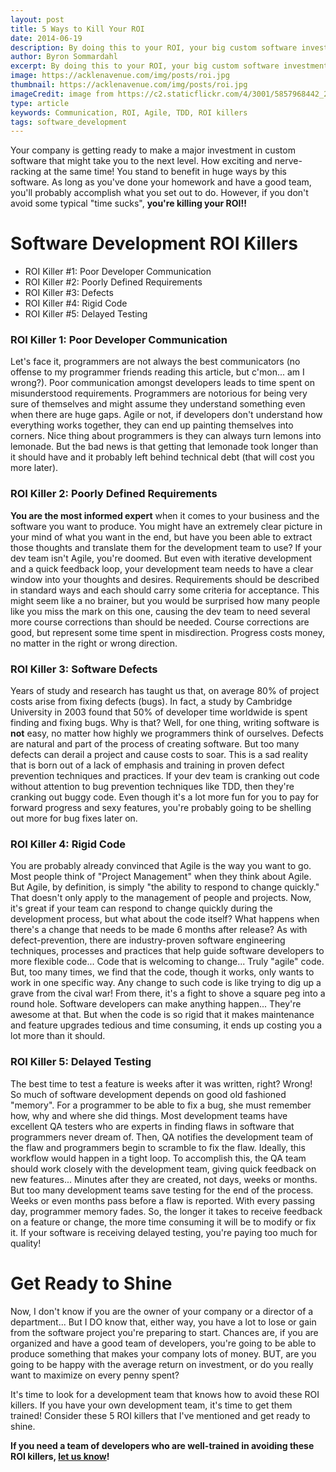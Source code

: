 ```yaml
---
layout: post
title: 5 Ways to Kill Your ROI
date: 2014-06-19
description: By doing this to your ROI, your big custom software investment won't stand a chance. 
author: Byron Sommardahl 
excerpt: By doing this to your ROI, your big custom software investment won't stand a chance.
image: https://acklenavenue.com/img/posts/roi.jpg
thumbnail: https://acklenavenue.com/img/posts/roi.jpg
imageCredit: image from https://c2.staticflickr.com/4/3001/5857968442_2909c971f2_z.jpg (public domain)
type: article
keywords: Communication, ROI, Agile, TDD, ROI killers
tags: software_development
---
```


Your company is getting ready to make a major investment in custom software that might take you to the next level. How exciting and nerve-racking at the same time! You stand to benefit in huge ways by this software. As long as you've done your homework and have a good team, you'll probably accomplish what you set out to do. However, if you don't avoid some typical "time sucks", **you're killing your ROI!!**

# Software Development ROI Killers

- ROI Killer #1: Poor Developer Communication
- ROI Killer #2: Poorly Defined Requirements
- ROI Killer #3: Defects
- ROI Killer #4: Rigid Code
- ROI Killer #5: Delayed Testing

### ROI Killer 1: Poor Developer Communication

Let's face it, programmers are not always the best communicators (no offense to my programmer friends reading this article, but c'mon... am I wrong?). Poor communication amongst developers leads to time spent on misunderstood requirements. Programmers are notorious for being very sure of themselves and might assume they understand something even when there are huge gaps. Agile or not, if developers don't understand how everything works together, they can end up painting themselves into corners. Nice thing about programmers is they can always turn lemons into lemonade. But the bad news is that getting that lemonade took longer than it should have and it probably left behind technical debt (that will cost you more later).

### ROI Killer 2: Poorly Defined Requirements

**You are the most informed expert** when it comes to your business and the software you want to produce. You might have an extremely clear picture in your mind of what you want in the end, but have you been able to extract those thoughts and translate them for the development team to use? If your dev team isn't Agile, you're doomed. But even with iterative development and a quick feedback loop, your development team needs to have a clear window into your thoughts and desires. Requirements should be described in standard ways and each should carry some criteria for acceptance. This might seem like a no brainer, but you would be surprised how many people like you miss the mark on this one, causing the dev team to need several more course corrections than should be needed. Course corrections are good, but represent some time spent in misdirection. Progress costs money, no matter in the right or wrong direction.

### ROI Killer 3: Software Defects

Years of study and research has taught us that, on average  80% of project costs arise from fixing defects (bugs). In fact, a study by Cambridge University in 2003 found that 50% of developer time worldwide is spent finding and fixing bugs. Why is that? Well, for one thing, writing software is **not** easy, no matter how highly we programmers think of ourselves. Defects are natural and part of the process of creating software. But too many defects can derail a project and cause costs to soar. This is a sad reality that is born out of a lack of emphasis and training in proven defect prevention techniques and practices. If your dev team is cranking out code without attention to bug prevention techniques like TDD, then they're cranking out buggy code.  Even though it's a lot more fun for you to pay for forward progress and sexy features, you're probably going to be shelling out more for bug fixes later on.

### ROI Killer 4: Rigid Code

You are probably already convinced that Agile is the way you want to go. Most people think of "Project Management" when they think about Agile. But Agile, by definition, is simply "the ability to respond to change quickly." That doesn't only apply to the management of people and projects. Now, it's great if your team can respond to change quickly during the development process, but what about the code itself? What happens when there's a change that needs to be made 6 months after release? As with defect-prevention, there are industry-proven software engineering techniques, processes and practices that help guide software developers to more flexible code... Code that is welcoming to change... Truly "agile" code. But, too many times, we find that the code, though it works, only wants to work in one specific way. Any change to such code is like trying to dig up a grave from the cival war! From there, it's a fight to shove a square peg into a round hole. Software developers can make anything happen... They're awesome at that. But when the code is so rigid that it makes maintenance and feature upgrades tedious and time consuming, it ends up costing you a lot more than it should.

### ROI Killer 5: Delayed Testing

The best time to test a feature is weeks after it was written, right? Wrong! So much of software development depends on good old fashioned "memory". For a programmer to be able to fix a bug, she must remember how, why and where she did things. Most development teams have excellent QA testers who are experts in finding flaws in software that programmers never dream of. Then, QA notifies the development team of the flaw and programmers begin to scramble to fix the flaw. Ideally, this workflow would happen in a tight loop. To accomplish this, the QA team should work closely with the development team, giving quick feedback on new features... Minutes after they are created, not days, weeks or months. But too many development teams save testing for the end of the process. Weeks or even months pass before a flaw is reported. With every passing day, programmer memory fades. So, the longer it takes to receive feedback on a feature or change, the more time consuming it will be to modify or fix it. If your software is receiving delayed testing, you're paying too much for quality!

# Get Ready to Shine

Now, I don't know if you are the owner of your company or a director of a department... But I DO know that, either way, you have a lot to lose or gain from the software project you're preparing to start. Chances are, if you are organized and have a good team of developers, you're going to be able to produce something that makes your company lots of money. BUT, are you going to be happy with the average return on investment, or do you really want to maximize on every penny spent?

It's time to look for a development team that knows how to avoid these ROI killers. If you have your own development team, it's time to get them trained! Consider these 5 ROI killers that I've mentioned and get ready to shine.

**If you need a team of developers who are well-trained in avoiding these ROI killers, [let us know](#contact-us)!**
